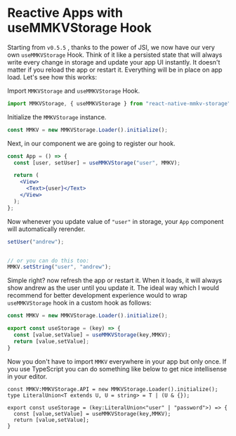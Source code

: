 # Reactive Apps with useMMKVStorage Hook

Starting from `v0.5.5` , thanks to the power of JSI, we now have our very own `useMMKVStorage` Hook. Think of it like a persisted state that will always write every change in storage and update your app UI instantly. It doesn't matter if you reload the app or restart it. Everything will be in place on app load. Let's see how this works:

Import `MMKVStorage` and `useMMKVStorage` Hook.

```js
import MMKVStorage, { useMMKVStorage } from "react-native-mmkv-storage";
```

Initialize the `MMKVStorage` instance.

```js
const MMKV = new MMKVStorage.Loader().initialize();
```

Next, in our component we are going to register our hook.

```jsx
const App = () => {
  const [user, setUser] = useMMKVStorage("user", MMKV);

  return (
    <View>
      <Text>{user}</Text>
    </View>
  );
};
```

Now whenever you update value of `"user"` in storage, your `App` component will automatically rerender.

```jsx
setUser("andrew");


// or you can do this too:
MMKV.setString("user", "andrew");
```

Simple right? now refresh the app or restart it. When it loads, it will always show andrew as the user until you update it.
The ideal way which I would recommend for better development experience would to wrap `useMMKVStorage` hook in a custom hook as follows:

```jsx
const MMKV = new MMKVStorage.Loader().initialize();

export const useStorage = (key) => {
  const [value,setValue] = useMMKVStorage(key,MMKV);
  return [value,setValue];
}
```
Now you don't have to import `MMKV` everywhere in your app but only once. If you use TypeScript you can do something like below to get nice intellisense in your editor.

```tsx
const MMKV:MMKVStorage.API = new MMKVStorage.Loader().initialize();
type LiteralUnion<T extends U, U = string> = T | (U & {});

export const useStorage = (key:LiteralUnion<"user" | "password">) => {
  const [value,setValue] = useMMKVStorage(key,MMKV);
  return [value,setValue];
}
```
